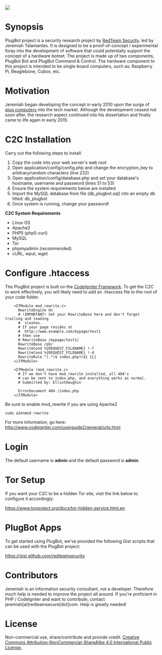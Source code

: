 <img src="http://www.redteamsecure.com/images/labs/pb.png"/>


<h1>Synopsis</h1>

PlugBot project is a security research project by <a href="http://www.redteamsecure.com">RedTeam Security</a>, led by Jeremiah Talamantes. It is designed to be a proof-of-concept / experimental foray into the development of software that could potentially support the concept of a hardware botnet. The project is made up of two components, PlugBot Bot and PlugBot Command & Control. The hardware component to this project is intended to be single-board computers, such as: Raspberry Pi, Beaglebone, Cubox, etc.

<h1>Motivation</h1>

Jeremiah began developing the concept in early 2010 upon the surge of <a href="http://en.wikipedia.org/wiki/Plug_computer">plug computers</a> into the tech market. Although the development ceased not soon after, the research aspect continued into his dissertation and finally came to life again in early 2015.

<h1>C2C Installation</h2>

Carry out the following steps to install:

<ol>
	<li>Copy the code into your web server's web root</li>
	<li>Open application/config/config.php and change the encryption_key to arbitrary/random characters (line 232)</li>
	<li>Open application/config/database.php and set your database's hostname, username and password (lines 51 to 53)</li>
	<li>Ensure the system requirements below are installed</li>
	<li>Import the MySQL database from file (db_plugbot.sql) into an empty db titled: db_plugbot</li>
	<li>Once system is running, change your password!</li>
</ol>

<b>C2C System Requirements</b>

<ul>
	<li>Linux OS</li>
	<li>Apache2</li>
	<li>PHP5 (php5-curl)</li>
	<li>MySQL</li>
	<li>Tor</li>
	<li>phpmyadmin (recommended)</li>
	<li>cURL, wput, wget</li>
</ul>

<h1>Configure .htaccess</h1>

The PlugBot project is built on the <a href="http://www.codeigniter.com/" target="_blank">CodeIgniter Framework</a>. To get the C2C to work effectively, you will likely need to add an .htaccess file to the root of your code folder.

		<IfModule mod_rewrite.c>
		  RewriteEngine On
		  # !IMPORTANT! Set your RewriteBase here and don't forget trailing and leading
		  #  slashes.
		  # If your page resides at
		  #  http://www.example.com/mypage/test1
		  # then use
		  # RewriteBase /mypage/test1/
		  RewriteBase /pb/
		  RewriteCond %{REQUEST_FILENAME} !-f
		  RewriteCond %{REQUEST_FILENAME} !-d
		  RewriteRule ^(.*)$ index.php?/$1 [L]
		</IfModule>
		
		<IfModule !mod_rewrite.c>
		  # If we don't have mod_rewrite installed, all 404's
		  # can be sent to index.php, and everything works as normal.
		  # Submitted by: ElliotHaughin
		
		  ErrorDocument 404 /index.php
		</IfModule>
		
Be sure to enable mod_rewrite if you are using Apache2

<code>sudo a2enmod rewrite</code>

For more information, go here: <a href="http://www.codeigniter.com/userguide2/general/urls.html" target="_blank">http://www.codeigniter.com/userguide2/general/urls.html</a>

<h1>Login</h1>

The default username is <b>admin</b> and the default password is <b>admin</b>.

<h1>Tor Setup</h1>

If you want your C2C to be a hidden Tor site, visit the link below to configure it accordingly:

<a href="https://www.torproject.org/docs/tor-hidden-service.html.en" target="_blank">https://www.torproject.org/docs/tor-hidden-service.html.en</a>

<h1>PlugBot Apps</h1>

To get started using PlugBot, we've provided the following Gist scripts that can be used with the PlugBot project:

<a href="https://gist.github.com/redteamsecurity" target="_blank">https://gist.github.com/redteamsecurity</a>

<h1>Contributors</h1>

Jeremiah is an information security consultant, not a developer. Therefore much help is needed to improve the project all around. If you're proficient in PHP / CodeIgniter and want to contribute, contact jeremiah[at]redteamsecure[dot]com. Help is greatly needed!

<h1>License</h1>

Non-commercial use, share/contribute and provide credit. <a href="http://creativecommons.org/licenses/by-nc-sa/4.0/">Creative Commons Attribution-NonCommercial-ShareAlike 4.0 International Public License.</a>

